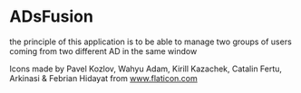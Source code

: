 # ADsFusion
 
the principle of this application is to be able to manage two groups of users coming from two different AD in the same window






Icons made by Pavel Kozlov, Wahyu Adam, Kirill Kazachek, Catalin Fertu, Arkinasi & Febrian Hidayat from <a href="https://www.flaticon.com/fr/collections/MzMxMDkwMTA=">www.flaticon.com</a>
